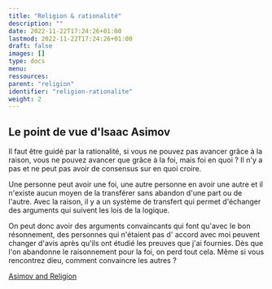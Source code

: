 ```yaml
---
title: "Religion & rationalité"
description: ""
date: 2022-11-22T17:24:26+01:00
lastmod: 2022-11-22T17:24:26+01:00
draft: false
images: []
type: docs
menu:
ressources:
parent: "religion"
identifier: "religion-rationalite"
weight: 2
---
```


## Le point de vue d'Isaac Asimov

Il faut être guidé par la rationalité, si vous ne pouvez pas avancer grâce à la raison, vous ne pouvez avancer que grâce
à la foi, mais foi en quoi ? Il n'y a pas et ne peut pas avoir de consensus sur en quoi croire.

Une personne peut avoir une foi, une autre personne en avoir une autre et il n'existe aucun moyen de la transférer sans
abandon d'une part ou de l'autre. Avec la raison, il y a un système de transfert qui permet d'échanger des arguments qui
suivent les lois de la logique.

On peut donc avoir des arguments convaincants qui font qu'avec le bon résonnement, des personnes qui n'étaient pas d'
accord avec moi peuvent changer d'avis après qu'ils ont étudié les preuves que j'ai fournies. Dès que l'on abandonne le
raisonnement pour la foi, on perd tout cela. Même si vous rencontrez dieu, comment convaincre les autres ?

[Asimov and Religion](https://www.youtube.com/watch?v=zhA8TXdCg4M)